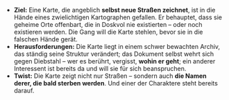 - **Ziel:** Eine Karte, die angeblich **selbst neue Straßen zeichnet**, ist in die Hände eines zwielichtigen Kartographen gefallen. Er behauptet, dass sie geheime Orte offenbart, die in Doskvol nie existierten – oder noch existieren werden. Die Gang will die Karte stehlen, bevor sie in die falschen Hände gerät.
- **Herausforderungen:** Die Karte liegt in einem schwer bewachten Archiv, das ständig seine Struktur verändert; das Dokument selbst wehrt sich gegen Diebstahl – wer es berührt, vergisst, **wohin er geht**; ein anderer Interessent ist bereits da und will sie für sich beanspruchen.
- **Twist:** Die Karte zeigt nicht nur Straßen – sondern auch **die Namen derer, die bald sterben werden**. Und einer der Charaktere steht bereits darauf.
